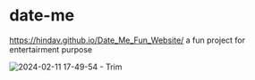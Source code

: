 # date-me
https://hindav.github.io/Date_Me_Fun_Website/
 a fun project for entertairment purpose



 
![2024-02-11 17-49-54 - Trim](https://github.com/hindav/date_me_fun_website/assets/94749113/e74cc2bc-b422-4692-9128-a5b1d64b6760)
